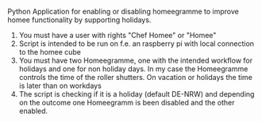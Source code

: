 Python Application for enabling or disabling homeegramme to improve homee functionality by supporting holidays.

1. You must have a user with rights "Chef Homee" or "Homee"
2. Script is intended to be run on f.e. an raspberry pi with local connection to the homee cube
3. You must have two Homeegramme, one with the intended workflow for holidays and one for non holiday days. In my case the Homeegramme controls the time of the roller shutters. On vacation or holidays the time is later than on workdays
5. The script is checking if it is a holiday (default DE-NRW) and depending on the outcome one Homeegramm is been disabled and the other enabled.
